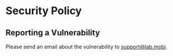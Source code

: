# Security Policy

## Reporting a Vulnerability

Please send an email about the vulnerability to support@lab.mobi.
